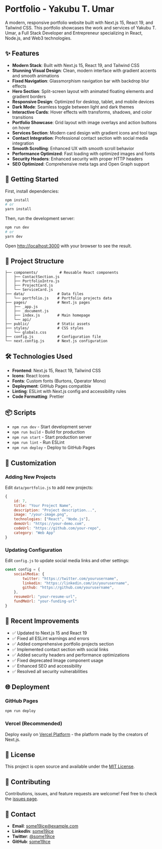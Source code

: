 # Portfolio - Yakubu T. Umar

A modern, responsive portfolio website built with Next.js 15, React 19, and Tailwind CSS. This portfolio showcases the work and services of Yakubu T. Umar, a Full Stack Developer and Entrepreneur specializing in React, Node.js, and Web3 technologies.

## ✨ Features

- **Modern Stack**: Built with Next.js 15, React 19, and Tailwind CSS
- **Stunning Visual Design**: Clean, modern interface with gradient accents and smooth animations
- **Fixed Navigation**: Glassmorphism navigation bar with backdrop blur effects
- **Hero Section**: Split-screen layout with animated floating elements and gradient borders
- **Responsive Design**: Optimized for desktop, tablet, and mobile devices
- **Dark Mode**: Seamless toggle between light and dark themes
- **Interactive Cards**: Hover effects with transforms, shadows, and color transitions
- **Portfolio Showcase**: Grid layout with image overlays and action buttons on hover
- **Services Section**: Modern card design with gradient icons and tool tags
- **Contact Integration**: Professional contact section with social media integration
- **Smooth Scrolling**: Enhanced UX with smooth scroll behavior
- **Performance Optimized**: Fast loading with optimized images and fonts
- **Security Headers**: Enhanced security with proper HTTP headers
- **SEO Optimized**: Comprehensive meta tags and Open Graph support

## 🚀 Getting Started

First, install dependencies:

```bash
npm install
# or
yarn install
```

Then, run the development server:

```bash
npm run dev
# or
yarn dev
```

Open [http://localhost:3000](http://localhost:3000) with your browser to see the result.

## 📁 Project Structure

```
├── components/          # Reusable React components
│   ├── ContactSection.js
│   ├── PortfolioIntro.js
│   ├── ProjectCard.js
│   └── ServiceCard.js
├── data/               # Data files
│   └── portfolio.js    # Portfolio projects data
├── pages/              # Next.js pages
│   ├── _app.js
│   ├── _document.js
│   ├── index.js        # Main homepage
│   └── api/
├── public/             # Static assets
├── styles/             # CSS styles
│   └── globals.css
├── config.js           # Configuration file
└── next.config.js      # Next.js configuration
```

## 🛠️ Technologies Used

- **Frontend**: Next.js 15, React 19, Tailwind CSS
- **Icons**: React Icons
- **Fonts**: Custom fonts (Burtons, Operator Mono)
- **Deployment**: GitHub Pages compatible
- **Linting**: ESLint with Next.js config and accessibility rules
- **Code Formatting**: Prettier

## 📦 Scripts

- `npm run dev` - Start development server
- `npm run build` - Build for production
- `npm run start` - Start production server
- `npm run lint` - Run ESLint
- `npm run deploy` - Deploy to GitHub Pages

## 🎨 Customization

### Adding New Projects

Edit `data/portfolio.js` to add new projects:

```javascript
{
    id: 7,
    title: "Your Project Name",
    description: "Project description...",
    image: "/your-image.png",
    technologies: ["React", "Node.js"],
    demoUrl: "https://your-demo.com",
    codeUrl: "https://github.com/your-repo",
    category: "Web App"
}
```

### Updating Configuration

Edit `config.js` to update social media links and other settings:

```javascript
const config = {
    socialMedia: {
        twitter: "https://twitter.com/yourusername",
        linkedin: "https://linkedin.com/in/yourusername",
        github: "https://github.com/yourusername",
    },
    resumeUrl: "your-resume-url",
    fundMeUrl: "your-funding-url"
}
```

## 🔧 Recent Improvements

- ✅ Updated to Next.js 15 and React 19
- ✅ Fixed all ESLint warnings and errors
- ✅ Added comprehensive portfolio projects section
- ✅ Implemented contact section with social links
- ✅ Added security headers and performance optimizations
- ✅ Fixed deprecated Image component usage
- ✅ Enhanced SEO and accessibility
- ✅ Resolved all security vulnerabilities

## 🌐 Deployment

### GitHub Pages

```bash
npm run deploy
```

### Vercel (Recommended)

Deploy easily on [Vercel Platform](https://vercel.com/new) - the platform made by the creators of Next.js.

## 📄 License

This project is open source and available under the [MIT License](LICENSE).

## 🤝 Contributing

Contributions, issues, and feature requests are welcome! Feel free to check the [issues page](../../issues).

## 📧 Contact

- **Email**: some19ice@example.com
- **LinkedIn**: [some19ice](https://linkedin.com/in/some19ice)
- **Twitter**: [@some19ice](https://twitter.com/some19ice)
- **GitHub**: [some19ice](https://github.com/some19ice)
